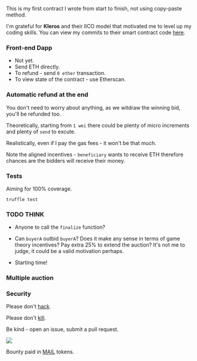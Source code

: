 This is my first contract I wrote from start to finish, not using copy-paste method.

I'm grateful for **Kleros** and their IICO model that motivated me to level up my coding skills. You can view my commits to their smart contract code [here](https://github.com/kleros/openiico-contract/commits?author=stefek99).

<!---
### Simple auction contract

Because I want to sell something, namely EOS whitepaper signed by Ian Griggs.

I've figured out how to run the Docker  on my Mac but before I achieve a certain level of proficiency in working with EOS it will take a while.

*(chances are it will take you some time as well to figure out how to securely transact on the EOS blockchain)*
-->

### Front-end Dapp

* Not yet.
* Send ETH directly.
* To refund - send `0 ether` transaction.
* To view state of the contract - use Etherscan.

### Automatic refund at the end

You don't need to worry about anything, as we witdraw the winning bid, you'll be refunded too.

Theoretically, starting from `1 wei` there could be plenty of micro increments and plenty of `send` to excute.

Realistically, even if I pay the gas fees - it won't be that much.

Note the aligned incentives - `beneficiary` wants to receive ETH therefore chances are the bidders will receive their money.


### Tests

Aiming for 100% coverage.

`truffle test`


### TODO THINK

* Anyone to call the `finalize` function?

* Can `buyerA` outbid `buyerA`? Does it make any sense in terms of game theory incentives? Pay extra 25% to extend the auction? It's not me to judge, it could be a valid motivation perhaps.

* Starting time!


### Multiple auction


### Security

Please don't [hack](https://ethernaut.zeppelin.solutions/).

Please don't [kill](https://github.com/paritytech/parity/issues/6995).

Be kind - open an issue, submit a pull request.

![](https://raw.githubusercontent.com/astralship/auction-ethereum/master/owasp.png)

Bounty paid in [MAIL](https://mailhustle.com/) tokens.